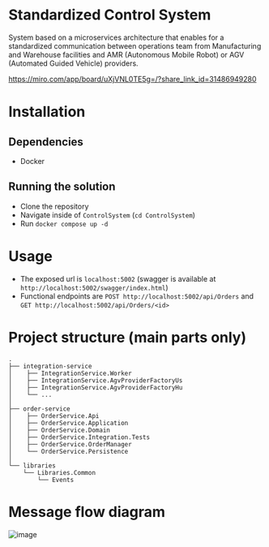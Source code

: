 # Standardized Control System

System based on a microservices architecture that enables for a standardized communication between operations team from Manufacturing and Warehouse facilities and AMR (Autonomous Mobile Robot) or AGV (Automated Guided Vehicle) providers.

https://miro.com/app/board/uXjVNL0TE5g=/?share_link_id=31486949280

# Installation
## Dependencies
- Docker

## Running the solution
- Clone the repository
- Navigate inside of `ControlSystem` (`cd ControlSystem`)
- Run `docker compose up -d`

# Usage
- The exposed url is `localhost:5002` (swagger is available at `http://localhost:5002/swagger/index.html`)
- Functional endpoints are `POST http://localhost:5002/api/Orders` and `GET http://localhost:5002/api/Orders/<id>`

# Project structure (main parts only)
    .
    ├── integration-service
    │    ├── IntegrationService.Worker
    │    ├── IntegrationService.AgvProviderFactoryUs
    │    ├── IntegrationService.AgvProviderFactoryHu
    │    └── ...
    │
    ├── order-service
    │    ├── OrderService.Api
    │    ├── OrderService.Application
    │    ├── OrderService.Domain
    │    ├── OrderService.Integration.Tests
    │    ├── OrderService.OrderManager
    │    └── OrderService.Persistence
    │
    └── libraries
        └── Libraries.Common
            └── Events
# Message flow diagram
![image](https://github.com/calindurnea/ControlSystem/assets/17986810/994dc2c3-bbee-4987-b21f-c3140212eae2)

